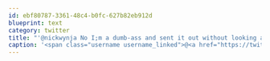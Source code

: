 ```yaml
---
id: ebf80787-3361-48c4-b0fc-627b82eb912d
blueprint: text
category: twitter
title: "'@nickwynja No I;m a dumb-ass and sent it out without looking at the time."
caption: '<span class="username username_linked">@<a href="https://twitter.com/nickwynja" title="Nick Wynja">nickwynja</a></span> No I;m a dumb-ass and sent it out without looking at the time.'
---
```

